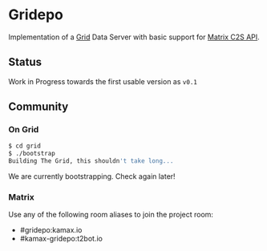 # Gridepo
Implementation of a [Grid](https://gitlab.com/thegridprotocol/home) Data Server with basic support for [Matrix C2S API](https://matrix.org/docs/spec/client_server/r0.4.0.html).

## Status
Work in Progress towards the first usable version as `v0.1`

## Community
### On Grid
```bash
$ cd grid
$ ./bootstrap
Building The Grid, this shouldn't take long...
```

We are currently bootstrapping. Check again later!

### Matrix
Use any of the following room aliases to join the project room:
  - #gridepo:kamax.io
  - #kamax-gridepo:t2bot.io
